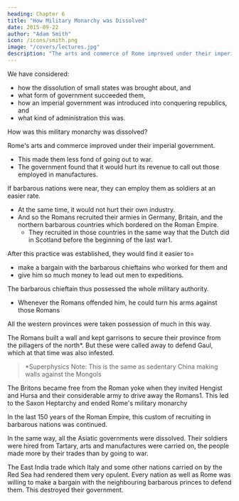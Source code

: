 ```yaml
---
heading: Chapter 6
title: "How Military Monarchy was Dissolved"
date: 2015-09-22
author: "Adam Smith"
icon: /icons/smith.png
image: "/covers/lectures.jpg"
description: "The arts and commerce of Rome improved under their imperial government. The people become acquainted with arts, commerce and consequently, domestic luxury"
---
```




We have considered:
- how the dissolution of small states was brought about, and
- what form of government succeeded them,
- how an imperial government was introduced into conquering republics, and
- what kind of administration this was.

How was this military monarchy was dissolved?<!-- , like every state and constitution. -->

Rome's arts and commerce improved under their imperial government. 
- This made them less fond of going out to war. <!-- - The people become acquainted with arts, commerce and consequently, domestic luxury. -->
- The government found that it would hurt its revenue to call out those employed in manufactures. 

If barbarous nations were near, they can employ them as soldiers at an easier rate.
- At the same time, it would not hurt their own industry.
- And so the Romans recruited their armies in Germany, Britain, and the northern barbarous countries which bordered on the Roman Empire.
  - They recruited in those countries in the same way that the Dutch did in Scotland before the beginning of the last war1.

After this practice was established, they would find it easier to= 
- make a bargain with the barbarous chieftains who worked for them and
- give him so much money to lead out men to expeditions.
 
The barbarous chieftain thus possessed the whole military authority. 
<!--  of the people for whom he fought. -->
- Whenever the Romans offended him, he could turn his arms against those Romans<!--  who employed him, and make himself master of their country. -->

All the western provinces were taken possession of much in this way.
<!-- After they had by their practice given such invitations to the inroad of barbarians, we find that most of the Roman provinces were infested by them. -->

The Romans built a wall and kept garrisons to secure their province from the pillagers of the north*. But these were called away to defend Gaul, which at that time was also infested.

> *Superphysics Note: This is the same as sedentary China making walls against the Mongols



The Britons became free from the Roman yoke when they invited Hengist and Hursa and their considerable army to drive away the Romans1. This led to the Saxon Heptarchy and ended Rome's military monarchy

<!-- But it could be no advantage to the Romans to give any country in Britain its liberty.
It was no favour done it to have no protection from Rome, which the province in reality wanted to have continued.
The Romans meant that they should defend themselves, as they were, for some time, to be otherwise employed.
However, the Britons did not like the proposal.
They resolved to invite a body of Saxons to their relief. -->


<!-- They found themselves masters of the whole country.
They took possession of it and founded the .
The Western European Empire in this way.
 came to ruin. -->

In the last 150 years of the Roman Empire, this custom of recruiting in barbarous nations was continued.

<!-- Many of their chieftains had greatly raised themselves.
Patricius Ælias1 under Honorius, and many others, acquired great power. -->

In the same way, all the Asiatic governments were dissolved. Their soldiers were hired from Tartary, arts and manufactures were carried on, the people made more by their trades than by going to war.

The East India trade which Italy and some other nations carried on by the Red Sea had rendered them very opulent. Every nation as well as Rome was willing to make a bargain with the neighbouring barbarous princes to defend them. This destroyed their government.


